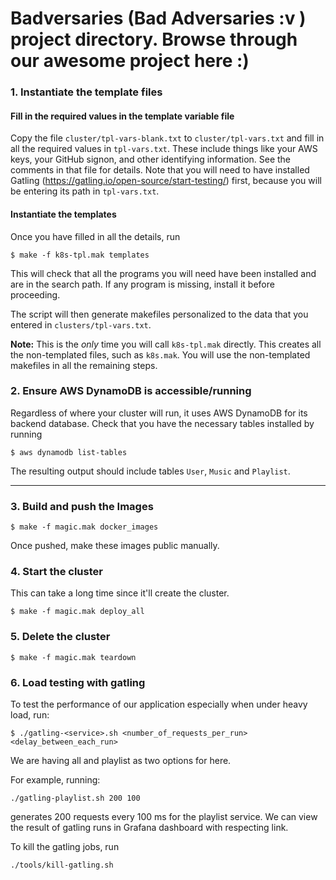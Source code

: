 # Badversaries (Bad Adversaries :v ) project directory. Browse through our awesome project here :)

### 1. Instantiate the template files

#### Fill in the required values in the template variable file

Copy the file `cluster/tpl-vars-blank.txt` to `cluster/tpl-vars.txt`
and fill in all the required values in `tpl-vars.txt`.  These include
things like your AWS keys, your GitHub signon, and other identifying
information.  See the comments in that file for details. Note that you
will need to have installed Gatling
(https://gatling.io/open-source/start-testing/) first, because you
will be entering its path in `tpl-vars.txt`.

#### Instantiate the templates

Once you have filled in all the details, run

~~~
$ make -f k8s-tpl.mak templates
~~~

This will check that all the programs you will need have been
installed and are in the search path.  If any program is missing,
install it before proceeding.

The script will then generate makefiles personalized to the data that
you entered in `clusters/tpl-vars.txt`.

**Note:** This is the *only* time you will call `k8s-tpl.mak`
directly. This creates all the non-templated files, such as
`k8s.mak`.  You will use the non-templated makefiles in all the
remaining steps.

### 2. Ensure AWS DynamoDB is accessible/running

Regardless of where your cluster will run, it uses AWS DynamoDB
for its backend database. Check that you have the necessary tables
installed by running

~~~
$ aws dynamodb list-tables
~~~

The resulting output should include tables `User`, `Music` and `Playlist`.

----


### 3. Build and push the Images

~~~
$ make -f magic.mak docker_images
~~~
Once pushed, make these images public manually.

### 4. Start the cluster

This can take a long time since it'll create the cluster.
~~~
$ make -f magic.mak deploy_all
~~~

### 5. Delete the cluster

~~~
$ make -f magic.mak teardown
~~~

### 6. Load testing with gatling
To test the performance of our application especially when under heavy load, run:

~~~
$ ./gatling-<service>.sh <number_of_requests_per_run> <delay_between_each_run>
~~~
We are having all and playlist as two options for <service> here.

 For example, running:
 
~~~
./gatling-playlist.sh 200 100
~~~
 
generates 200 requests every 100 ms for the playlist service. We can view the result of gatling runs in Grafana dashboard with respecting link.
  
To kill the gatling jobs, run
  ~~~
./tools/kill-gatling.sh
~~~
 
